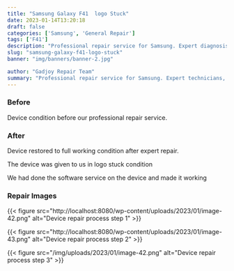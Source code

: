 ```yaml
---
title: "Samsung Galaxy F41  logo Stuck"
date: 2023-01-14T13:20:18
draft: false
categories: ['Samsung', 'General Repair']
tags: ['F41']
description: "Professional repair service for Samsung. Expert diagnosis and quality repairs in Bangalore."
slug: "samsung-galaxy-f41-logo-stuck"
banner: "img/banners/banner-2.jpg"

author: "Gadjoy Repair Team"
summary: "Professional repair service for Samsung. Expert technicians, quality parts, warranty included."
---
```


### Before

Device condition before our professional repair service.

### After

Device restored to full working condition after expert repair.

The device was given to us in logo stuck condition

We had done the software service on the device and made it working

### Repair Images

{{< figure src="http://localhost:8080/wp-content/uploads/2023/01/image-42.png" alt="Device repair process step 1" >}}

{{< figure src="http://localhost:8080/wp-content/uploads/2023/01/image-43.png" alt="Device repair process step 2" >}}

{{< figure src="/img/uploads/2023/01/image-42.png" alt="Device repair process step 3" >}}

